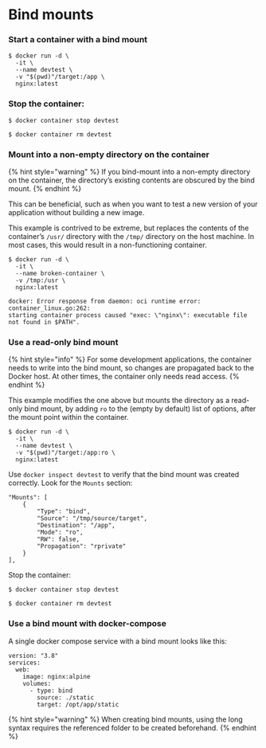 # Bind mounts

### Start a container with a bind mount <a id="start-a-container-with-a-bind-mount"></a>

```text
$ docker run -d \
  -it \
  --name devtest \
  -v "$(pwd)"/target:/app \
  nginx:latest
```

### Stop the container:

```text
$ docker container stop devtest

$ docker container rm devtest
```

### Mount into a non-empty directory on the container

{% hint style="warning" %}
If you bind-mount into a non-empty directory on the container, the directory’s existing contents are obscured by the bind mount. 
{% endhint %}

This can be beneficial, such as when you want to test a new version of your application without building a new image.

This example is contrived to be extreme, but replaces the contents of the container’s `/usr/` directory with the `/tmp/` directory on the host machine. In most cases, this would result in a non-functioning container.

```text
$ docker run -d \
  -it \
  --name broken-container \
  -v /tmp:/usr \
  nginx:latest

docker: Error response from daemon: oci runtime error: container_linux.go:262:
starting container process caused "exec: \"nginx\": executable file not found in $PATH".
```

### Use a read-only bind mount <a id="use-a-read-only-bind-mount"></a>

{% hint style="info" %}
For some development applications, the container needs to write into the bind mount, so changes are propagated back to the Docker host. At other times, the container only needs read access.
{% endhint %}

This example modifies the one above but mounts the directory as a read-only bind mount, by adding `ro` to the \(empty by default\) list of options, after the mount point within the container. 

```text
$ docker run -d \
  -it \
  --name devtest \
  -v "$(pwd)"/target:/app:ro \
  nginx:latest
```

Use `docker inspect devtest` to verify that the bind mount was created correctly. Look for the `Mounts` section:

```text
"Mounts": [
    {
        "Type": "bind",
        "Source": "/tmp/source/target",
        "Destination": "/app",
        "Mode": "ro",
        "RW": false,
        "Propagation": "rprivate"
    }
],
```

Stop the container:

```text
$ docker container stop devtest

$ docker container rm devtest
```

### Use a bind mount with docker-compose

A single docker compose service with a bind mount looks like this:

```text
version: "3.8"
services:
  web:
    image: nginx:alpine
    volumes:
      - type: bind
        source: ./static
        target: /opt/app/static
```

{% hint style="warning" %}
When creating bind mounts, using the long syntax requires the referenced folder to be created beforehand.
{% endhint %}

